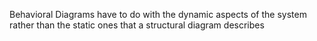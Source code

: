 Behavioral Diagrams have to do with the dynamic aspects of the system rather than the static ones that a structural diagram describes